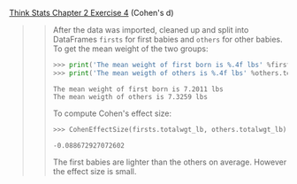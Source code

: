 [Think Stats Chapter 2 Exercise 4](http://greenteapress.com/thinkstats2/html/thinkstats2003.html#toc24) (Cohen's d)

>> After the data was imported, cleaned up and split into DataFrames `firsts` for first babies and `others` for other babies. To get the mean weight of the two groups:  
>> ```python
>> >>> print('The mean weight of first born is %.4f lbs' %firsts.totalwgt_lb.mean())
>> >>> print('The mean weigth of others is %.4f lbs' %others.totalwgt_lb.mean())
>> ```
>> ```
>> The mean weight of first born is 7.2011 lbs
>> The mean weigth of others is 7.3259 lbs
>> ```
>> To compute Cohen's effect size:
>> ```python
>> >>> CohenEffectSize(firsts.totalwgt_lb, others.totalwgt_lb)
>> ```
>> ```
>> -0.088672927072602
>> ```
>> The first babies are lighter than the others on average. However the effect size is small. 
